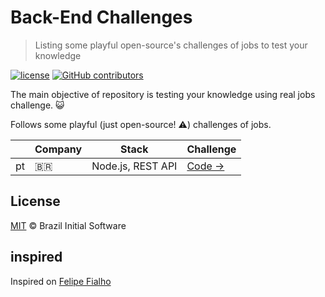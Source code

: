 # Back-End Challenges

> Listing some playful open-source's challenges of jobs to test your knowledge

[![license](https://img.shields.io/github/license/brazilinitialsoftware/frontend-challenges.svg)](/license)
[![GitHub contributors](https://img.shields.io/github/contributors/brazilinitialsoftware/frontend-challenges.svg)](https://github.com/brazilinitialsoftware/frontend-challenges/graphs/contributors)

The main objective of repository is testing your knowledge using real jobs challenge. :smiley_cat:

Follows some playful (just open-source! :warning:) challenges of jobs.

|      | Company                                                             | Stack                                         | Challenge                                                                               |
| ---- | ------------------------------------------------------------------- | --------------------------------------------- | --------------------------------------------------------------------------------------- |
| pt   | :brazil:                             | Node.js, REST API                                         | [Code →](https://github.com/davidmaleski/beckend-challenge)                                     |

## License

[MIT](license) &copy; Brazil Initial Software

## inspired

Inspired on [Felipe Fialho](https://github.com/felipefialho)
